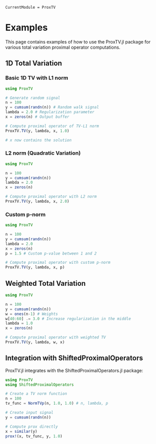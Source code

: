 ```@meta
CurrentModule = ProxTV
```

# Examples

This page contains examples of how to use the ProxTV.jl package for various total variation proximal operator computations.

## 1D Total Variation

### Basic 1D TV with L1 norm

```julia
using ProxTV

# Generate random signal
n = 100
y = cumsum(randn(n)) # Random walk signal
lambda = 2.0 # Regularization parameter
x = zeros(n) # Output buffer

# Compute proximal operator of TV-L1 norm
ProxTV.TV(y, lambda, x, 1.0)

# x now contains the solution
```

### L2 norm (Quadratic Variation)

```julia
using ProxTV

n = 100
y = cumsum(randn(n))
lambda = 2.0
x = zeros(n)

# Compute proximal operator with L2 norm
ProxTV.TV(y, lambda, x, 2.0)
```

### Custom p-norm

```julia
using ProxTV

n = 100
y = cumsum(randn(n))
lambda = 2.0
x = zeros(n)
p = 1.5 # Custom p-value between 1 and 2

# Compute proximal operator with custom p-norm
ProxTV.TV(y, lambda, x, p)
```

## Weighted Total Variation

```julia
using ProxTV

n = 100
y = cumsum(randn(n))
w = ones(n-1) # Weights
w[40:60] .= 3.0 # Increase regularization in the middle
lambda = 1.0
x = zeros(n)

# Compute proximal operator with weighted TV
ProxTV.TV(y, lambda, w, x)
```

## Integration with ShiftedProximalOperators

ProxTV.jl integrates with the ShiftedProximalOperators.jl package:

```julia
using ProxTV
using ShiftedProximalOperators

# Create a TV norm function
n = 100
tv_func = NormTVp(n, 1.0, 1.0) # n, lambda, p

# Create input signal
y = cumsum(randn(n))

# Compute prox directly
x = similar(y)
prox!(x, tv_func, y, 1.0)
```
